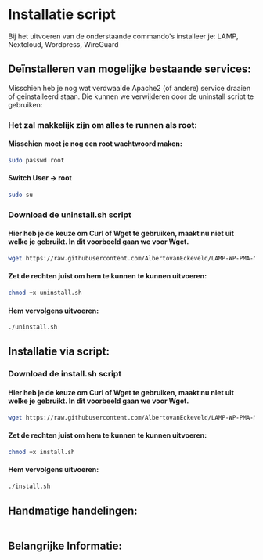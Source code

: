 # Installatie script

Bij het uitvoeren van de onderstaande commando's installeer je: LAMP, Nextcloud, Wordpress, WireGuard 

## Deïnstalleren van mogelijke bestaande services:

Misschien heb je nog wat verdwaalde Apache2 (of andere) service draaien of geinstalleerd staan. Die kunnen we verwijderen door de uninstall script te gebruiken: 

### Het zal makkelijk zijn om alles te runnen als root:
#### Misschien moet je nog een root wachtwoord maken:

```bash
sudo passwd root
```

#### Switch User -> root

```bash
sudo su 
```

### Download de uninstall.sh script
#### Hier heb je de keuze om Curl of Wget te gebruiken, maakt nu niet uit welke je gebruikt. In dit voorbeeld gaan we voor Wget.

```bash
wget https://raw.githubusercontent.com/AlbertovanEckeveld/LAMP-WP-PMA-NC-WG-Installscript/main/uninstall.sh
```

#### Zet de rechten juist om hem te kunnen te kunnen uitvoeren:

```bash
chmod +x uninstall.sh
```

#### Hem vervolgens uitvoeren:

```bash
./uninstall.sh
```

## Installatie via script:

### Download de install.sh script
#### Hier heb je de keuze om Curl of Wget te gebruiken, maakt nu niet uit welke je gebruikt. In dit voorbeeld gaan we voor Wget.

```bash
wget https://raw.githubusercontent.com/AlbertovanEckeveld/LAMP-WP-PMA-NC-WG-Installscript/main/install.sh
```

#### Zet de rechten juist om hem te kunnen te kunnen uitvoeren:

```bash
chmod +x install.sh
```

#### Hem vervolgens uitvoeren:

```bash
./install.sh
```

## Handmatige handelingen:

```

```

## Belangrijke Informatie:

